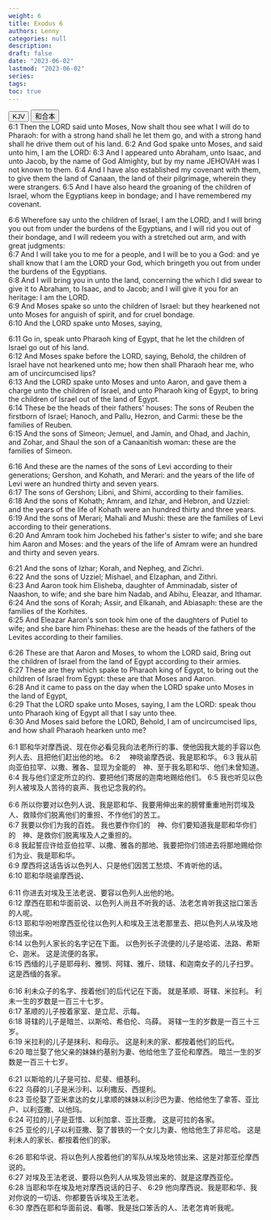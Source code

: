 ```yaml
---
weight: 6
title: Exodus 6
authors: Lenny
categories: null
description: 
draft: false
date: "2023-06-02"
lastmod: "2023-06-02"
series: 
tags: 
toc: true
---
```


<!--more-->

<!-- Tab links -->
<div class="tab">
  <button class="tablinks active" onclick="tablabel(event, 'english')">KJV</button>
  <button class="tablinks" onclick="tablabel(event, 'chinese')">和合本</button>
  
</div>

<!-- Tab content -->
<div id="english" class="tabcontent" style="display:block">
6:1 Then the LORD said unto Moses, Now shalt thou see what I will do to Pharaoh: for with a strong hand shall he let them go, and with a strong hand shall he drive them out of his land.  
6:2 And God spake unto Moses, and said unto him, I am the LORD:  
6:3 And I appeared unto Abraham, unto Isaac, and unto Jacob, by the name of God Almighty, but by my name JEHOVAH was I not known to them.  
6:4 And I have also established my covenant with them, to give them the land of Canaan, the land of their pilgrimage, wherein they were strangers.  
6:5 And I have also heard the groaning of the children of Israel, whom the Egyptians keep in bondage; and I have remembered my covenant.  

6:6 Wherefore say unto the children of Israel, I am the LORD, and I will bring you out from under the burdens of the Egyptians, and I will rid you out of their bondage, and I will redeem you with a stretched out arm, and with great judgments:  
6:7 And I will take you to me for a people, and I will be to you a God: and ye shall know that I am the LORD your God, which bringeth you out from under the burdens of the Egyptians.  
6:8 And I will bring you in unto the land, concerning the which I did swear to give it to Abraham, to Isaac, and to Jacob; and I will give it you for an heritage: I am the LORD.  
6:9 And Moses spake so unto the children of Israel: but they hearkened not unto Moses for anguish of spirit, and for cruel bondage.  
6:10 And the LORD spake unto Moses, saying,  

6:11 Go in, speak unto Pharaoh king of Egypt, that he let the children of Israel go out of his land.  
6:12 And Moses spake before the LORD, saying, Behold, the children of Israel have not hearkened unto me; how then shall Pharaoh hear me, who am of uncircumcised lips?  
6:13 And the LORD spake unto Moses and unto Aaron, and gave them a charge unto the children of Israel, and unto Pharaoh king of Egypt, to bring the children of Israel out of the land of Egypt.  
6:14 These be the heads of their fathers' houses: The sons of Reuben the firstborn of Israel; Hanoch, and Pallu, Hezron, and Carmi: these be the families of Reuben.  
6:15 And the sons of Simeon; Jemuel, and Jamin, and Ohad, and Jachin, and Zohar, and Shaul the son of a Canaanitish woman: these are the families of Simeon.  

6:16 And these are the names of the sons of Levi according to their generations; Gershon, and Kohath, and Merari: and the years of the life of Levi were an hundred thirty and seven years.  
6:17 The sons of Gershon; Libni, and Shimi, according to their families.  
6:18 And the sons of Kohath; Amram, and Izhar, and Hebron, and Uzziel: and the years of the life of Kohath were an hundred thirty and three years.  
6:19 And the sons of Merari; Mahali and Mushi: these are the families of Levi according to their generations.  
6:20 And Amram took him Jochebed his father's sister to wife; and she bare him Aaron and Moses: and the years of the life of Amram were an hundred and thirty and seven years.  

6:21 And the sons of Izhar; Korah, and Nepheg, and Zichri.  
6:22 And the sons of Uzziel; Mishael, and Elzaphan, and Zithri.  
6:23 And Aaron took him Elisheba, daughter of Amminadab, sister of Naashon, to wife; and she bare him Nadab, and Abihu, Eleazar, and Ithamar.  
6:24 And the sons of Korah; Assir, and Elkanah, and Abiasaph: these are the families of the Korhites.  
6:25 And Eleazar Aaron's son took him one of the daughters of Putiel to wife; and she bare him Phinehas: these are the heads of the fathers of the Levites according to their families.  

6:26 These are that Aaron and Moses, to whom the LORD said, Bring out the children of Israel from the land of Egypt according to their armies.  
6:27 These are they which spake to Pharaoh king of Egypt, to bring out the children of Israel from Egypt: these are that Moses and Aaron.  
6:28 And it came to pass on the day when the LORD spake unto Moses in the land of Egypt,  
6:29 That the LORD spake unto Moses, saying, I am the LORD: speak thou unto Pharaoh king of Egypt all that I say unto thee.  
6:30 And Moses said before the LORD, Behold, I am of uncircumcised lips, and how shall Pharaoh hearken unto me?  
</div>


<div id="chinese" class="tabcontent">
6:1 耶和华对摩西说、现在你必看见我向法老所行的事、使他因我大能的手容以色列人去、且把他们赶出他的地。  
6:2 　神晓谕摩西说、我是耶和华。  
6:3 我从前向亚伯拉罕、以撒、雅各、显现为全能的　神、至于我名耶和华、他们未曾知道。  
6:4 我与他们坚定所立的约、要把他们寄居的迦南地赐给他们。  
6:5 我也听见以色列人被埃及人苦待的哀声、我也记念我的约。  

6:6 所以你要对以色列人说、我是耶和华、我要用伸出来的膀臂重重地刑罚埃及人、救赎你们脱离他们的重担、不作他们的苦工。  
6:7 我要以你们为我的百姓。  我也要作你们的　神、你们要知道我是耶和华你们的　神、是救你们脱离埃及人之重担的。  
6:8 我起誓应许给亚伯拉罕、以撒、雅各的那地、我要把你们领进去将那地赐给你们为业、我是耶和华。  
6:9 摩西将这话告诉以色列人、只是他们因苦工愁烦、不肯听他的话。  
6:10 耶和华晓谕摩西说、

6:11 你进去对埃及王法老说、要容以色列人出他的地。  
6:12 摩西在耶和华面前说、以色列人尚且不听我的话、法老怎肯听我这拙口笨舌的人呢。  
6:13 耶和华吩咐摩西亚伦往以色列人和埃及王法老那里去、把以色列人从埃及地领出来。  
6:14 以色列人家长的名字记在下面。  以色列长子流便的儿子是哈诺、法路、希斯仑、迦米。  这是流便的各家。  
6:15 西缅的儿子是耶母利、雅悯、阿辖、雅斤、琐辖、和迦南女子的儿子扫罗。  这是西缅的各家。  

6:16 利未众子的名字、按着他们的后代记在下面。  就是革顺、哥辖、米拉利。  利未一生的岁数是一百三十七岁。  
6:17 革顺的儿子按着家室、是立尼、示每。  
6:18 哥辖的儿子是暗兰、以斯哈、希伯伦、乌薛。  哥辖一生的岁数是一百三十三岁。  
6:19 米拉利的儿子是抹利、和母示。  这是利未的家、都按着他们的后代。  
6:20 暗兰娶了他父亲的妹妹约基别为妻、他给他生了亚伦和摩西。  暗兰一生的岁数是一百三十七岁。  

6:21 以斯哈的儿子是可拉、尼斐、细基利。  
6:22 乌薛的儿子是米沙利、以利撒反、西提利。  
6:23 亚伦娶了亚米拿达的女儿拿顺的妹妹以利沙巴为妻、他给他生了拿答、亚比户、以利亚撒、以他玛。  
6:24 可拉的儿子是亚惜、以利加拿、亚比亚撒。  这是可拉的各家。  
6:25 亚伦的儿子以利亚撒、娶了普铁的一个女儿为妻、他给他生了非尼哈。  这是利未人的家长、都按着他们的家。  

6:26 耶和华说、将以色列人按着他们的军队从埃及地领出来、这是对那亚伦摩西说的。  
6:27 对埃及王法老说、要将以色列人从埃及领出来的、就是这摩西亚伦。  
6:28 当耶和华在埃及地对摩西说话的日子、
6:29 他向摩西说、我是耶和华、我对你说的一切话、你都要告诉埃及王法老。  
6:30 摩西在耶和华面前说、看哪、我是拙口笨舌的人、法老怎肯听我呢。  

</div>


